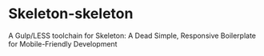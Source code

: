 Skeleton-skeleton
=================

A Gulp/LESS toolchain for Skeleton: A Dead Simple, Responsive Boilerplate for Mobile-Friendly Development
